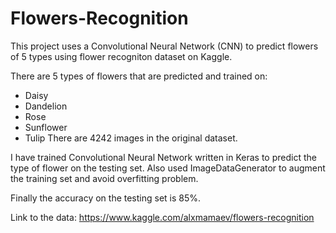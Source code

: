 # Flowers-Recognition
This project uses a Convolutional Neural Network (CNN) to predict flowers of 5 types using flower recogniton dataset on Kaggle.

There are 5 types of flowers that are predicted and trained on:

- Daisy
- Dandelion
- Rose
- Sunflower
- Tulip
There are 4242 images in the original dataset.

I have trained Convolutional Neural Network written in Keras to predict the type of flower on the testing set. Also used ImageDataGenerator to augment the training set and avoid overfitting problem.

Finally the accuracy on the testing set is 85%.

Link to the data: https://www.kaggle.com/alxmamaev/flowers-recognition
